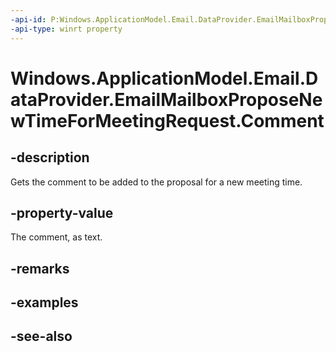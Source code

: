 ----api-id: P:Windows.ApplicationModel.Email.DataProvider.EmailMailboxProposeNewTimeForMeetingRequest.Comment
-api-type: winrt property
---<!-- Property syntaxpublic string Comment { get; }--># Windows.ApplicationModel.Email.DataProvider.EmailMailboxProposeNewTimeForMeetingRequest.Comment## -descriptionGets the comment to be added to the proposal for a new meeting time.## -property-valueThe comment, as text.## -remarks## -examples## -see-also